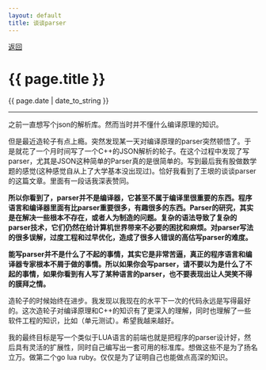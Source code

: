 ```yaml
---
layout: default
title: 谈谈parser
---
```

<a href="https://wangxiaozhi123.github.io">返回</a>
<h1>{{ page.title }}</h1>
<p>{{ page.date | date_to_string }}</p>
<hr>
之前一直想写个json的解析库。然而当时并不懂什么编译原理的知识。

但是最近造轮子有点上瘾。突然发现某一天对编译原理的parser突然顿悟了。于是就花了一个月时间写了一个C++的JSON解析的轮子。在这个过程中发现了写parser，尤其是JSON这种简单的Parser真的是很简单的。写到最后我有股做数学题的感觉(这种感觉自从上了大学基本没出现过)。恰好我看到了王垠的谈谈parser的这篇文章。里面有一段话我深表赞同。

<p><strong>所以你看到了，parser并不是编译器，它甚至不属于编译里很重要的东西。程序语言和编译器里面有比parser重要很多，有趣很多的东西。Parser的研究，其实是在解决一些根本不存在，或者人为制造的问题。复杂的语法导致了复杂的parser技术，它们仍然在给计算机世界带来不必要的困扰和麻烦。对parser写法的很多误解，过度工程和过早优化，造成了很多人错误的高估写parser的难度。</strong></p>

<p><strong>能写parser并不是什么了不起的事情，其实它是非常苦逼，真正的程序语言和编译器专家根本不屑于做的事情。所以如果你会写parser，请不要以为是什么了不起的事情，如果你看到有人写了某种语言的parser，也不要表现出让人哭笑不得的膜拜之情。</strong></p>

造轮子的时候始终在进步。我发现以我现在的水平下一次的代码永远是写得最好的。这次造轮子对编译原理和C++的知识有了更深入的理解，同时也理解了一些软件工程的知识，比如（单元测试）。希望我越来越好。

我的最终目标是写一个类似于LUA语言的前端也就是把程序的parser设计好，然后具有灵活的扩展性，同时自己编写出一套可用的标准库。想做这些不是为了扬名立万。做第二个go lua ruby。仅仅是为了证明自己也能做点高深的知识。
